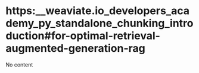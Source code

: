# https:__weaviate.io_developers_academy_py_standalone_chunking_introduction#for-optimal-retrieval-augmented-generation-rag
No content